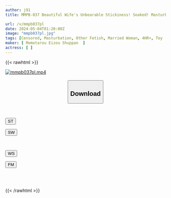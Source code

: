 ```yaml
---
author: j91
title: MMPB-037 Beautiful Wife's Unbearable Stickiness! Soaked! Masturbating! ! 22 People

url: /v/mmpb037pl
date: 2024-05-04T01:20:00Z
image: "mmpb037pl.jpg"
tags: [Censored, Masturbation, Other Fetish, Married Woman, 4HR+, Toy	]
maker: [ Momotarou Eizou Shuppan  ]
actress: [ ]
---
```



{{< rawhtml >}}

<div class="video" data-videoid="owwPRm4qjBCbmy">
    <a href="javascript:;">
        <img src="/v/mmpb037pl/mmpb037pl.jpg" width="WIDTH" height="HEIGHT" alt="mmpb037pl.mp4" loading="lazy">
    </a>
</div>

<script type="text/javascript" src="https://j91.asia/asset/on-demand-st.js"></script>

<br>
  <link rel="stylesheet" href="https://j91.asia/asset/bs5.css">
  
  <center>
  <button class="btn btn-primary" type="button" data-bs-toggle="collapse" data-bs-target=".multi-collapse" aria-expanded="false" aria-controls="multiCollapseExample1 multiCollapseExample2"><h2>Download</h2></button></center>
</p>
<div class="row">
  <div class="col">
    <div class="collapse multi-collapse" id="multiCollapseExample1">
      <div class="card card-body">
	      	      <br>
<div class="buttons">  
<p><a href="https://streamtape.to/v/owwPRm4qjBCbmy" target="_blank"><button class="btn-hover color-3"><i class="fa fa-download"></i> ST</button></a></p>
<p><a href="https://asnwish.com/mm7nhiph33qy" target="_blank"><button class="btn-hover color-2"><i class="fa fa-download"></i> SW</button></a></p></div>
    </div>
  </div>
</div>
  <div class="col">
    <div class="collapse multi-collapse" id="multiCollapseExample2">
      <div class="card card-body">
	      <br>
<div class="buttons">
<p><a href="javascript:;"><button class="btn-hover color-9"><i class="fa fa-download"></i> WS</button></a></p>
<p><a href="javascript:;"><button class="btn-hover color-8"><i class="fa fa-download"></i> FM</button></a></p></div>
<br><br>
      </div>
    </div>
  </div>
</div>

{{< /rawhtml >}}